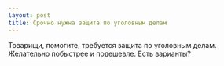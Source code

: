 ```yaml
---
layout: post 
title: Срочно нужна защита по уголовным делам 
--- 
```

Товарищи, помогите, требуется защита по уголовным делам. Желательно побыстрее и подешевле. Есть варианты?
